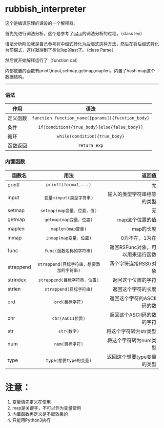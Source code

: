 # rubbish_interpreter

这个是编译原理的课设的一个解释器。

首先先进行词法分析，这个是参考了[c4.c](https://github.com/rswier/c4)的词法分析的过程。（class lex）

语法分析阶段我是自己参考将中缀式转化为后缀式这种方法，然后在将后缀式转化为前缀式，这样就得到了类似lisp的ast了。（class Parse）

然后就开始解释运行了（function cal）

内部放置的函数有printf,input,setmap,getmap,maplen。内置了hash map这个数据结构。
***

### 语法
| 作用 |  语法 |
| - | :-: |
|定义函数|`function function_name([params]){fucntion_body}`|
|条件|`if(condition){true_body}[else{false_body}]`|
|循环|`while(condition){true_body}`|
|函数返回|`return exp`|

### 内置函数
| 函数名 |  用法 |返回值|
| - | :-: |-:|
|printf|`printf(format,...)`|无|
|input|`变量=input(类型字符串)`|输入的类型字符串相等的类型|
|setmap|`setmap(map变量，位置，值)`|无|
|getmap|`getmap(map变量，位置)`|map这个位置的值|
|maplen|`maplen(map变量)`|map的长度|
|inmap|`inmap(map变量，位置)`|0为不在，1为在|
|func|`func(函数名称的字符串)`|返回RSFunc对象，可以用来运行函数|
|strappend|`strappend(目标字符串，想要添加的字符串)`|两个字符连接RSStr对象|
|strindex|`strappend(目标字符串，位置)`|返回这个位置的字符|
|strlen|`strappend(目标字符串)`|返回这个字符的长度|
|ord|`ord(目标字符)`|返回这个字符的ASCII码的数|
|chr|`chr(ASCII位置)`|返回这个ASCII码的数的字符|
|str|`str(数字)`|将这个字符转为str类型|
|num|`num(目标字符)`|将这个字符转为num类型|
|type|`type(想要type的变量)`|返回这个想要type变量的类型|

# 注意：
1. 变量请先定义在使用
2. map是关键字，不可以作为变量使用
3. 内置函数再定义是不起效果的
4. 只能用Python3执行
